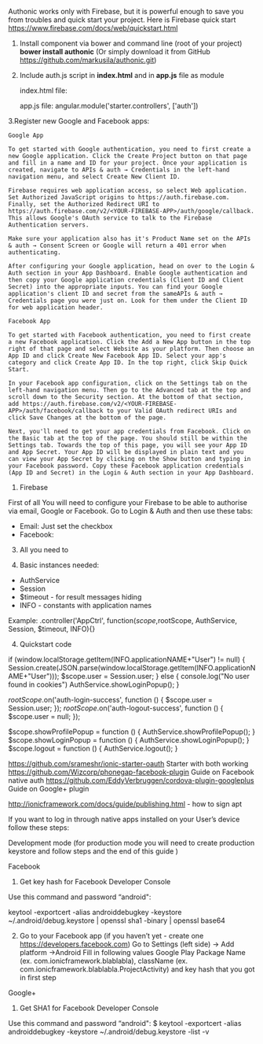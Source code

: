 Authonic works only with Firebase, but it is powerful enough to save you from troubles and quick start your project.
Here is Firebase quick start https://www.firebase.com/docs/web/quickstart.html

1. Install component via bower and command line (root of your project) <b>bower install authonic</b>
(Or simply download it from GitHub https://github.com/markusila/authonic.git)

2. Include auth.js script in <b>index.html</b> and in <b>app.js</b> file as module

     index.html file:
     <script src="lib/authonic/auth.js"></script>

     app.js file:
     angular.module('starter.controllers', ['auth'])

3.Register new Google and Facebook apps:

    Google App

    To get started with Google authentication, you need to first create a new Google application. Click the Create Project button on that page and fill in a name and ID for your project. Once your application is created, navigate to APIs & auth → Credentials in the left-hand navigation menu, and select Create New Client ID.

    Firebase requires web application access, so select Web application. Set Authorized JavaScript origins to https://auth.firebase.com. Finally, set the Authorized Redirect URI to https://auth.firebase.com/v2/<YOUR-FIREBASE-APP>/auth/google/callback. This allows Google's OAuth service to talk to the Firebase Authentication servers.

    Make sure your application also has it's Product Name set on the APIs & auth → Consent Screen or Google will return a 401 error when authenticating.

    After configuring your Google application, head on over to the Login & Auth section in your App Dashboard. Enable Google authentication and then copy your Google application credentials (Client ID and Client Secret) into the appropriate inputs. You can find your Google application's client ID and secret from the sameAPIs & auth → Credentials page you were just on. Look for them under the Client ID for web application header.

    Facebook App

    To get started with Facebook authentication, you need to first create a new Facebook application. Click the Add a New App button in the top right of that page and select Website as your platform. Then choose an App ID and click Create New Facebook App ID. Select your app's category and click Create App ID. In the top right, click Skip Quick Start.

    In your Facebook app configuration, click on the Settings tab on the left-hand navigation menu. Then go to the Advanced tab at the top and scroll down to the Security section. At the bottom of that section, add https://auth.firebase.com/v2/<YOUR-FIREBASE-APP>/auth/facebook/callback to your Valid OAuth redirect URIs and click Save Changes at the bottom of the page.

    Next, you'll need to get your app credentials from Facebook. Click on the Basic tab at the top of the page. You should still be within the Settings tab. Towards the top of this page, you will see your App ID and App Secret. Your App ID will be displayed in plain text and you can view your App Secret by clicking on the Show button and typing in your Facebook password. Copy these Facebook application credentials (App ID and Secret) in the Login & Auth section in your App Dashboard.
     

1) Firebase

First of all You will need to configure your Firebase to be able to authorise via email, Google or Facebook.
Go to Login & Auth and then use these tabs:

- Email: Just set the checkbox
- Facebook:

3. All you need to

3. Basic instances needed:

- AuthService
- Session
- $timeout - for result messages hiding
- INFO - constants with application names

Example:
.controller('AppCtrl', function($scope,$rootScope, AuthService, Session, $timeout, INFO){}

4. Quickstart code

if (window.localStorage.getItem(INFO.applicationNAME+"User") != null) {
      Session.create(JSON.parse(window.localStorage.getItem(INFO.applicationNAME+"User")));
      $scope.user = Session.user;
  } else {
    console.log("No user found in cookies")
    AuthService.showLoginPopup();
  }

$rootScope.$on('auth-login-success', function () {
    $scope.user = Session.user;
  });
  $rootScope.$on('auth-logout-success', function () {
    $scope.user = null;
  });

  $scope.showProfilePopup = function () {
    AuthService.showProfilePopup();
  }
  $scope.showLoginPopup = function () {
    AuthService.showLoginPopup();
  }
  $scope.logout = function () {
    AuthService.logout();
  }

https://github.com/srameshr/ionic-starter-oauth Starter with both working
https://github.com/Wizcorp/phonegap-facebook-plugin Guide on Facebook native auth
https://github.com/EddyVerbruggen/cordova-plugin-googleplus  Guide on Google+ plugin

http://ionicframework.com/docs/guide/publishing.html  - how to sign apt

If you want to log in through native apps installed on your User’s device follow these steps:

Development mode (for production mode you will need to create production keystore and follow steps and the end of this guide )

Facebook
1. Get key hash for Facebook Developer Console

Use this command and password “android":

keytool -exportcert -alias androiddebugkey -keystore ~/.android/debug.keystore | openssl sha1 -binary | openssl base64

2. Go to your Facebook app (if you haven’t yet - create one https://developers.facebook.com) Go to Settings (left side) -> Add platform ->Android
Fill in following values Google Play Package Name (ex. com.ionicframework.blablabla), className (ex. com.ionicframework.blablabla.ProjectActivity) and key hash that you got in first step

Google+
1. Get SHA1 for Facebook Developer Console

Use this command and password “android":
$ keytool -exportcert -alias androiddebugkey -keystore ~/.android/debug.keystore -list -v